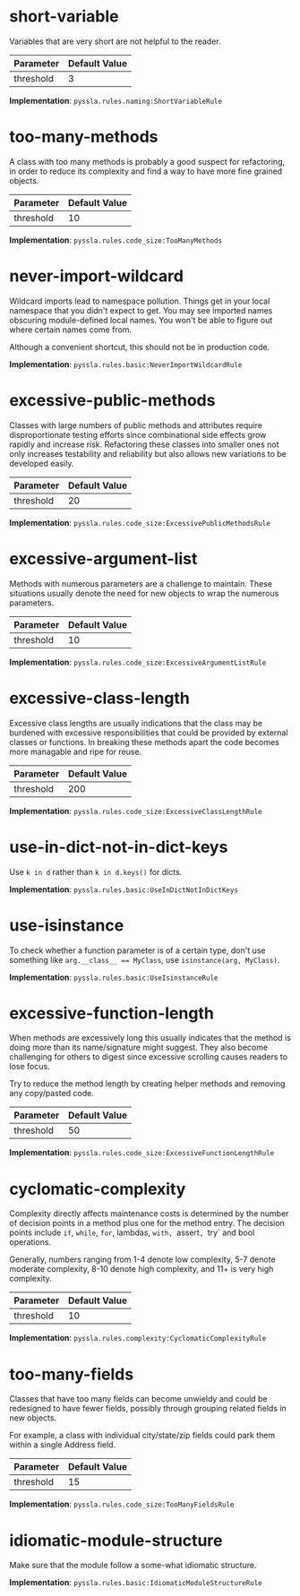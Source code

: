 # short-variable #

Variables that are very short are not helpful to the reader.

Parameter | Default Value
--- | ---
threshold | 3

**Implementation**: `pyssla.rules.naming:ShortVariableRule`

# too-many-methods #

A class with too many methods is probably a good suspect for
refactoring, in order to reduce its complexity and find a way to
have more fine grained objects.

Parameter | Default Value
--- | ---
threshold | 10

**Implementation**: `pyssla.rules.code_size:TooManyMethods`

# never-import-wildcard #

Wildcard imports lead to namespace pollution. Things get in
your local namespace that you didn't expect to get. You may see
imported names obscuring module-defined local names. You won't be
able to figure out where certain names come from.

Although a convenient shortcut, this should not be in production
code.

**Implementation**: `pyssla.rules.basic:NeverImportWildcardRule`

# excessive-public-methods #

Classes with large numbers of public methods and attributes
require disproportionate testing efforts since combinational side
effects grow rapidly and increase risk. Refactoring these classes
into smaller ones not only increases testability and reliability
but also allows new variations to be developed easily.

Parameter | Default Value
--- | ---
threshold | 20

**Implementation**: `pyssla.rules.code_size:ExcessivePublicMethodsRule`

# excessive-argument-list #

Methods with numerous parameters are a challenge to
maintain. These situations usually denote the need for new objects
to wrap the numerous parameters.

Parameter | Default Value
--- | ---
threshold | 10

**Implementation**: `pyssla.rules.code_size:ExcessiveArgumentListRule`

# excessive-class-length #

Excessive class lengths are usually indications that the class
may be burdened with excessive responsibilities that could be
provided by external classes or functions. In breaking these
methods apart the code becomes more managable and ripe for reuse.

Parameter | Default Value
--- | ---
threshold | 200

**Implementation**: `pyssla.rules.code_size:ExcessiveClassLengthRule`

# use-in-dict-not-in-dict-keys #

Use `k in d` rather than `k in d.keys()` for dicts.

**Implementation**: `pyssla.rules.basic:UseInDictNotInDictKeys`

# use-isinstance #

To check whether a function parameter is of a certain type,
don't use something like `arg.__class__ == MyClass`, use
`isinstance(arg, MyClass)`.

**Implementation**: `pyssla.rules.basic:UseIsinstanceRule`

# excessive-function-length #

When methods are excessively long this usually indicates that
the method is doing more than its name/signature might
suggest. They also become challenging for others to digest since
excessive scrolling causes readers to lose focus.

Try to reduce the method length by creating helper methods and
removing any copy/pasted code.

Parameter | Default Value
--- | ---
threshold | 50

**Implementation**: `pyssla.rules.code_size:ExcessiveFunctionLengthRule`

# cyclomatic-complexity #

Complexity directly affects maintenance costs is determined by
the number of decision points in a method plus one for the method
entry.  The decision points include `if`, `while`, `for`, lambdas,
`with, `assert`, `try` and bool operations.

Generally, numbers ranging from 1-4 denote low complexity, 5-7
denote moderate complexity, 8-10 denote high complexity, and 11+
is very high complexity.

Parameter | Default Value
--- | ---
threshold | 10

**Implementation**: `pyssla.rules.complexity:CyclomaticComplexityRule`

# too-many-fields #

Classes that have too many fields can become unwieldy and could
be redesigned to have fewer fields, possibly through grouping
related fields in new objects.

For example, a class with individual city/state/zip fields could
park them within a single Address field.

Parameter | Default Value
--- | ---
threshold | 15

**Implementation**: `pyssla.rules.code_size:TooManyFieldsRule`

# idiomatic-module-structure #

Make sure that the module follow a some-what idiomatic structure.

**Implementation**: `pyssla.rules.basic:IdiomaticModuleStructureRule`

